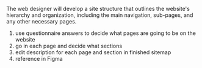 The web designer will develop a site structure that outlines the website's hierarchy and organization, including the main navigation, sub-pages, and any other necessary pages.

1. use questionnaire answers to decide what pages are going to be on the website
2. go in each page and decide what sections
3. edit description for each page and section in finished sitemap
4. reference in Figma
